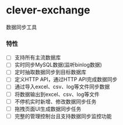 # clever-exchange
数据同步工具

### 特性
- [ ] 支持所有主流数据库
- [ ] 实时同步MySQL数据(监听binlog数据)
- [ ] 定时抽取数据同步到目标数据库
- [ ] 定义HTTP API，通过HTTP API完成数据同步
- [ ] 通过导入excel、csv、log等文件同步数据
- [ ] 将数据输出到excel、csv、log等文件
- [ ] 不停机实时新增、修改数据同步任务
- [ ] 拖拽页面UI生成数据同步任务
- [ ] 完整的管理控制台且支持数据同步监控功能
